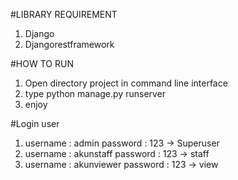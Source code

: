 #LIBRARY REQUIREMENT
1. Django
2. Djangorestframework

#HOW TO RUN
1. Open directory project in command line interface
2. type python manage.py runserver
3. enjoy


#Login user 
1. username : admin  password : 123 -> Superuser
2. username : akunstaff password : 123 -> staff
3. username : akunviewer password : 123 -> view
